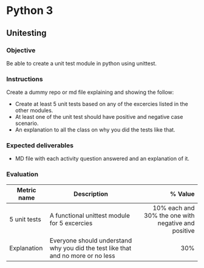 # Python 3
## Unitesting

### Objective
Be able to create a unit test module in python using unittest.

### Instructions
Create a dummy repo or md file explaining and showing the follow:
- Create at least 5 unit tests based on any of the excercies listed in the other modules.
- At least one of the unit test should have positive and negative case scenario.
- An explanation to all the class on why you did the tests like that.


### Expected deliverables
- MD file with each activity question answered and an explanation of it.

### Evaluation

| Metric name | Description | % Value |
| ----------- |-------------| -------:|
| 5 unit tests | A functional unittest module for 5 excercies | 10% each and 30% the one with negative and positive |
| Explanation | Everyone should understand why you did the test like that and no more or no less | 30%

